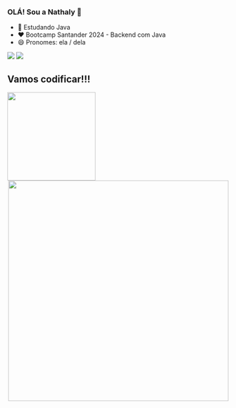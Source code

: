 ### OLÁ! Sou a Nathaly 👋

- 🌱 Estudando Java
- :heart: Bootcamp Santander 2024 - Backend com Java
- 😄 Pronomes: ela / dela


<p alinhar = "centro">
  <img src = "https://github-readme-stats.vercel.app/api?username=NathalyKoop&show_icons=true&theme=tokyonight&line_height=27">
  <img src = "https://github-readme-stats.vercel.app/api/top-langs/?username=NathalyKoop&hide=css,html&theme=tokyonight">
</p>


<div alinhar="centro">
<h2>Vamos codificar!!!</h2>
<img src="https://media.giphy.com/media/LmNwrBhejkK9EFP504/giphy.gif" width="200px" />
</span>

<div align="center">
<img src="https://github.com/NathalyKoop/NathalyKoop/assets/168307469/d5b00bb6-2bde-4f45-80c6-33e499d8b039" width="500px" />
</div>

